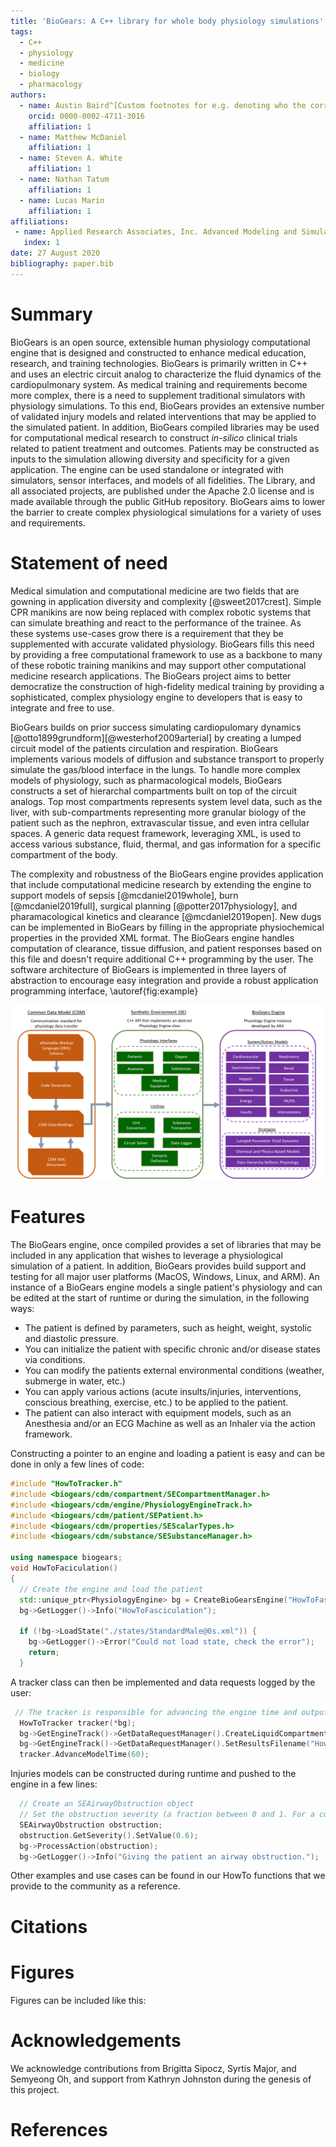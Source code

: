 ```yaml
---
title: 'BioGears: A C++ library for whole body physiology simulations'
tags:
  - C++
  - physiology
  - medicine
  - biology
  - pharmacology
authors:
  - name: Austin Baird^[Custom footnotes for e.g. denoting who the corresponding author is can be included like this.]
    orcid: 0000-0002-4711-3016
    affiliation: 1
  - name: Matthew McDaniel
    affiliation: 1
  - name: Steven A. White
    affiliation: 1
  - name: Nathan Tatum
    affiliation: 1
  - name: Lucas Marin
    affiliation: 1
affiliations:
 - name: Applied Research Associates, Inc. Advanced Modeling and Simulation Systems Directorate
   index: 1
date: 27 August 2020
bibliography: paper.bib
---
```


# Summary

BioGears is an open source, extensible human physiology computational engine that is designed and constructed to enhance medical education, research, and training technologies. BioGears is primarily written in C++ and uses an electric circuit analog to characterize the fluid dynamics of the cardiopulmonary system. As medical training and requirements become more complex, there is a need to supplement traditional simulators with physiology simulations. To this end, BioGears provides an extensive number of validated injury models and related interventions that may be applied to the simulated patient. In addition, BioGears compiled libraries may be used for computational medical research to construct *in-silico* clinical trials related to patient treatment and outcomes. Patients may be constructed as inputs to the simulation allowing diversity and specificity for a  given application. The engine can be used standalone or integrated with simulators, sensor interfaces, and models of all fidelities. The Library, and all associated projects, are published under the Apache 2.0 license and is made available through the public GitHub repository. BioGears aims to lower the barrier to create complex physiological simulations for a variety of uses and requirements.

# Statement of need 

Medical simulation and computational medicine are two fields that are gowning in application diversity and complexity [@sweet2017crest]. Simple CPR manikins are now being replaced with complex robotic systems that can simulate breathing and react to the performance of the trainee. As these systems use-cases grow there is a requirement that they be supplemented with accurate validated physiology. BioGears fills this need by providing a free computational framework to use as a backbone to many of these robotic training manikins and may support other computational medicine research applications. The BioGears project aims to better democratize the construction of high-fidelity medical training by providing a sophisticated, complex physiology engine to developers that is easy to integrate and free to use.

BioGears builds on prior success simulating cardiopulomary dynamics [@otto1899grundform][@westerhof2009arterial] by creating a lumped circuit model of the patients circulation and respiration. BioGears implements various models of diffusion and substance transport to properly simulate the gas/blood interface in the lungs. To handle more complex models of physiology, such as pharmacological models, BioGears constructs a set of hierarchal compartments built on top of the circuit analogs. Top most compartments represents system level data, such as the liver, with sub-compartments representing more granular biology of the patient such as the nephron, extravascular tissue, and even intra cellular spaces. A generic data request framework, leveraging XML, is used to access various substance, fluid, thermal, and gas information for a specific compartment of the body. 

The complexity and robustness of the BioGears engine provides application that include computational medicine research by extending the engine to support models of sepsis [@mcdaniel2019whole], burn [@mcdaniel2019full], surgical planning  [@potter2017physiology], and pharamacological kinetics and clearance [@mcdaniel2019open]. New dugs can be implemented in BioGears by filling in the appropriate physiochemical properties in the provided XML format. The BioGears engine handles computation of clearance, tissue diffusion, and patient responses based on this file and doesn't require additional C++ programming by the user. The software architecture of BioGears is implemented in three layers of abstraction to encourage easy integration and provide a robust application programming interface, \autoref{fig:example}

![Overview of the BioGears engine software structure. The SE layer provides a generic physiologi API and may be leveraged for other physiology engine implementations.\label{fig:example}](Fig1.png)




# Features

The BioGears engine, once compiled provides a set of libraries that may be included in any application that wishes to leverage a physiological simulation of a patient. In addition, BioGears provides build support and testing for all major user platforms (MacOS, Windows, Linux, and ARM). An instance of a BioGears engine models a single patient's physiology and can be edited at the start of runtime or during the simulation, in the following ways: 

- The patient is defined by parameters, such as height, weight, systolic and diastolic pressure.
- You can initialize the patient with specific chronic and/or disease states via conditions.
- You can modify the patients external environmental conditions (weather, submerge in water, etc.)
- You can apply various actions (acute insults/injuries, interventions, conscious breathing, exercise, etc.) to be applied to the patient.
- The patient can also interact with equipment models, such as an Anesthesia and/or an ECG Machine as well as an Inhaler via the action framework.

Constructing a pointer to an engine and loading a patient is easy and can be done in only a few lines of code:

```C++
#include "HowToTracker.h"
#include <biogears/cdm/compartment/SECompartmentManager.h>
#include <biogears/cdm/engine/PhysiologyEngineTrack.h>
#include <biogears/cdm/patient/SEPatient.h>
#include <biogears/cdm/properties/SEScalarTypes.h>
#include <biogears/cdm/substance/SESubstanceManager.h>

using namespace biogears;
void HowToFaciculation()
{
  // Create the engine and load the patient
  std::unique_ptr<PhysiologyEngine> bg = CreateBioGearsEngine("HowToFasciculation.log");
  bg->GetLogger()->Info("HowToFasciculation");

  if (!bg->LoadState("./states/StandardMale@0s.xml")) {
    bg->GetLogger()->Error("Could not load state, check the error");
    return;
  }
``` 

A tracker class can then be implemented and data requests logged by the user:

```C++
 // The tracker is responsible for advancing the engine time and outputting the data requests below at each time step
  HowToTracker tracker(*bg);
  bg->GetEngineTrack()->GetDataRequestManager().CreateLiquidCompartmentDataRequest().Set("VenaCava", *Na, "Molarity", AmountPerVolumeUnit::mmol_Per_L);
  bg->GetEngineTrack()->GetDataRequestManager().SetResultsFilename("HowToFasciculation.csv");
  tracker.AdvanceModelTime(60);
``` 

Injuries models can be constructed during runtime and pushed to the engine in a few lines:

```C++
  // Create an SEAirwayObstruction object
  // Set the obstruction severity (a fraction between 0 and 1. For a complete obstruction use 1.) 
  SEAirwayObstruction obstruction;
  obstruction.GetSeverity().SetValue(0.6);
  bg->ProcessAction(obstruction);
  bg->GetLogger()->Info("Giving the patient an airway obstruction.");
``` 

Other examples and use cases can be found in our HowTo functions that we provide to the community as a reference. 

# Citations


# Figures

Figures can be included like this:



# Acknowledgements

We acknowledge contributions from Brigitta Sipocz, Syrtis Major, and Semyeong
Oh, and support from Kathryn Johnston during the genesis of this project.

# References